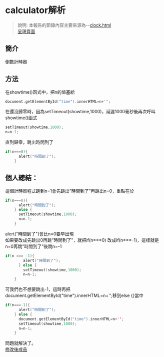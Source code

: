 # calculator解析  
> 說明: 本報告的節錄內容主要來源為--[clock.html](https://github.com/ccccourse/wp/blob/master/code/05-js/clock.html)  
[呈現頁面](https://ccccourse.github.io/wp/code/05-js/clock.html)  
## 簡介  
倒數計時器  

## 方法  
在showtime()函式中，把n的值塞給<div id="time">  
```c
document.getElementById("time").innerHTML=n+'';
```
在還沒歸零時，因為setTimeout(showtime,1000)，延遲1000毫秒後再次呼叫showtime()函式  
```c
setTimeout(showtime,1000);
n=n-1;
```
直到歸零，跳出時間到了  
```c
if(n===0){
      alert("時間到了");
    }		    
```
## 個人總結：  
這個計時器程式跑到n=1會先跳出”時間到了”再跳出n=0，重點在於  
```c
if(n===0){
      alert("時間到了");
    } else {		 
      setTimeout(showtime,1000);
      n=n-1;
    }
```
alert("時間到了")會比n=0要早出現  
如果要改成先跳出0再跳”時間到了”，就把if(n===0)  改成if(n===-1)，這樣就是n=0再跳”時間到了”後跳n=-1  
```c
if(n === -1){
        alert("時間到了");      
      } else {       
        setTimeout(showtime,1000);
        n=n-1;
    }

```
可我們也不想要跳出-1，這時再把  
document.getElementById("time").innerHTML=n+'';移到else {}當中  
```c
if(n===-1){
      alert("時間到了");
    } else {
      document.getElementById("time").innerHTML=n+'';		 
      setTimeout(showtime,1000);
      n=n-1;
    }  
```    
問題就解決了。  
[修改後成品](https://github.com/ccccourse/wp/blob/master/code/05-js/clock.html)

